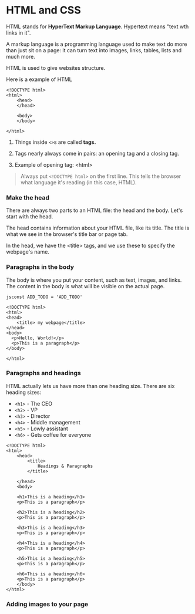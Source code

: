 # HTML and CSS

HTML stands for **HyperText Markup Language**. Hypertext means "text wth links in it".

A markup language is a programming language used to make text do more than just sit on a page: it can turn text into images, links, tables, lists and much more.

HTML is used to give websites structure.

Here is a example of HTML

```auto
<!DOCTYPE html>
<html>
    <head>
    </head>

    <body>
    </body>

</html>

```

1. Things inside `<>`s are called **tags.**

2. Tags nearly always come in pairs: an opening tag and a closing tag.

3. Example of opening tag: &lt;html&gt;


> Always put `<!DOCTYPE html>` on the first line. This tells the browser what language it's reading \(in this case, HTML\).

### **Make the head**

There are always two parts to an HTML file: the head and the body. Let's start with the head.

The head contains information about your HTML file, like its title. The title is what we see in the browser's title bar or page tab.

In the head, we have the &lt;title&gt; tags, and we use these to specify the webpage's name.

### **Paragraphs in the body**

The body is where you put your content, such as text, images, and links. The content in the body is what will be visible on the actual page.

`jsconst ADD_TODO = 'ADD_TODO'`

```auto
<!DOCTYPE html>
<html> 
<head> 
    <title> my webpage</title> 
</head> 
<body>
  <p>Hello, World!</p> 
  <p>This is a paragraph</p>  
</body>

</html> 
```

### **Paragraphs and headings**

HTML actually lets us have more than one heading size. There are six heading sizes:

* `<h1>` - The CEO
* `<h2>` - VP
* `<h3>` - Director
* `<h4>` - Middle management
* `<h5>` - Lowly assistant
* `<h6>` - Gets coffee for everyone 

```
<!DOCTYPE html>
<html>
    <head>
        <title>
            Headings & Paragraphs
        </title>

    </head>
    <body>

    <h1>This is a heading</h1>
    <p>This is a paragraph</p>

    <h2>This is a heading</h2>
    <p>This is a paragraph</p>

    <h3>This is a heading</h3>
    <p>This is a paragraph</p>

    <h4>This is a heading</h4>
    <p>This is a paragraph</p>

    <h5>This is a heading</h5>
    <p>This is a paragraph</p>

    <h6>This is a heading</h6>
    <p>This is a paragraph</p>
    </body>
</html>
```

### Adding images to your page

